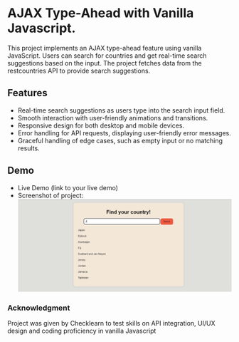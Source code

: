 # AJAX Type-Ahead with Vanilla Javascript.
This project implements an AJAX type-ahead feature using vanilla JavaScript. Users can search for countries and get real-time search suggestions based on the input. The project fetches data from the restcountries API to provide search suggestions.

## Features
- Real-time search suggestions as users type into the search input field.
- Smooth interaction with user-friendly animations and transitions.
- Responsive design for both desktop and mobile devices.
- Error handling for API requests, displaying user-friendly error messages.
- Graceful handling of edge cases, such as empty input or no matching results.

## Demo
- Live Demo (link to your live demo)
- Screenshot of project: ![Project Screenshot](Screenshot.png)

### Acknowledgment
Project was given by Checklearn to test skills on API integration, UI/UX design and coding proficiency in vanilla Javascript